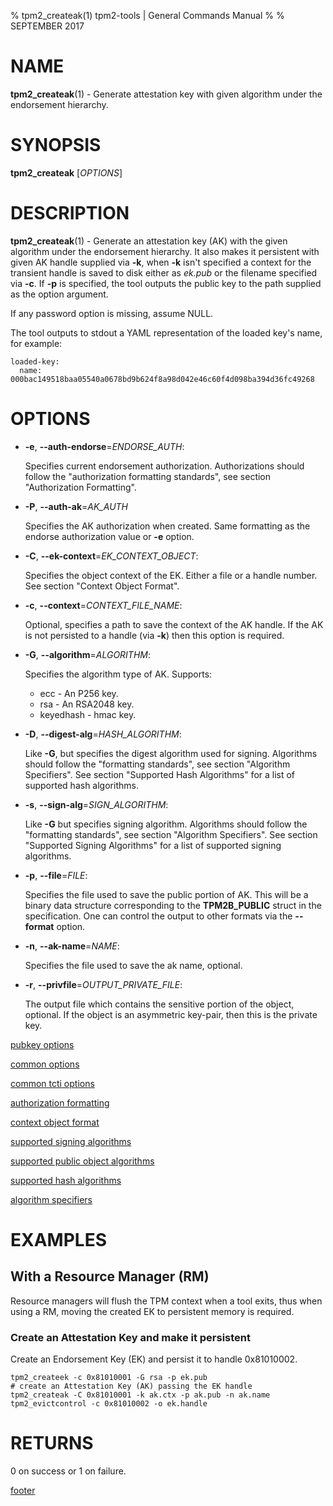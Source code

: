 % tpm2_createak(1) tpm2-tools | General Commands Manual
%
% SEPTEMBER 2017

# NAME

**tpm2_createak**(1) - Generate attestation key with given algorithm under the
endorsement hierarchy.

# SYNOPSIS

**tpm2_createak** [*OPTIONS*]

# DESCRIPTION

**tpm2_createak**(1) - Generate an attestation key (AK) with the given
algorithm under the endorsement hierarchy. It also makes it persistent
with given AK handle supplied via **-k**, when **-k** isn't specified a context
for the transient handle is saved to disk either as *ek.pub* or the filename
specified via **-c**.
If **-p** is specified, the tool outputs the public key to the path supplied as
the option argument.

If any password option is missing, assume NULL.

The tool outputs to stdout a YAML representation of the loaded key's name, for example:
```
loaded-key:
  name: 000bac149518baa05540a0678bd9b624f8a98d042e46c60f4d098ba394d36fc49268
```

# OPTIONS

  * **-e**, **\--auth-endorse**=_ENDORSE\_AUTH_:

    Specifies current endorsement authorization.
    Authorizations should follow the "authorization formatting standards", see section
    "Authorization Formatting".

  * **-P**, **\--auth-ak**=_AK\_AUTH_

    Specifies the AK authorization when created.
    Same formatting as the endorse authorization value or **-e** option.

  * **-C**, **\--ek-context**=_EK\_CONTEXT\_OBJECT_:

    Specifies the object context of the EK. Either a file or a handle number.
    See section "Context Object Format".

  * **-c**, **\--context**=_CONTEXT\_FILE\_NAME_:

    Optional, specifies a path to save the context of the AK handle. If the AK
    is not persisted to a handle (via **-k**) then this option is required.

  * **-G**, **\--algorithm**=_ALGORITHM_:

    Specifies the algorithm type of AK. Supports:
    * ecc - An P256 key.
    * rsa - An RSA2048 key.
    * keyedhash - hmac key.

  * **-D**, **\--digest-alg**=_HASH\_ALGORITHM_:

    Like **-G**, but specifies the digest algorithm used for signing.
    Algorithms should follow the
    "formatting standards", see section "Algorithm Specifiers".
    See section "Supported Hash Algorithms" for a list of supported hash
    algorithms.

  * **-s**, **\--sign-alg**=_SIGN\_ALGORITHM_:

    Like **-G** but specifies signing algorithm. Algorithms should follow the
    "formatting standards", see section "Algorithm Specifiers".
    See section "Supported Signing Algorithms" for a list of supported
    signing algorithms.

  * **-p**, **\--file**=_FILE_:

    Specifies the file used to save the public portion of AK. This will be a
    binary data structure corresponding to the **TPM2B_PUBLIC** struct in the
    specification. One can control the output to other formats via the
    **\--format** option.

  * **-n**, **\--ak-name**=_NAME_:

    Specifies the file used to save the ak name, optional.

  * **-r**, **\--privfile**=_OUTPUT\_PRIVATE\_FILE_:

    The output file which contains the sensitive portion of the object, optional.
    If the object is an asymmetric key-pair, then this is the private key.

[pubkey options](common/pubkey.md)

[common options](common/options.md)

[common tcti options](common/tcti.md)

[authorization formatting](common/authorizations.md)

[context object format](common/ctxobj.md)

[supported signing algorithms](common/sign-alg.md)

[supported public object algorithms](common/object-alg.md)

[supported hash algorithms](common/hash.md)

[algorithm specifiers](common/alg.md)

# EXAMPLES
## With a Resource Manager (RM)

Resource managers will flush the TPM context when a tool exits, thus
when using a RM, moving the created EK to persistent memory is
required.

### Create an Attestation Key and make it persistent

Create an Endorsement Key (EK) and persist it to handle
0x81010002.

```
tpm2_createek -c 0x81010001 -G rsa -p ek.pub
# create an Attestation Key (AK) passing the EK handle
tpm2_createak -C 0x81010001 -k ak.ctx -p ak.pub -n ak.name
tpm2_evictcontrol -c 0x81010002 -o ek.handle
```

# RETURNS

0 on success or 1 on failure.

[footer](common/footer.md)
